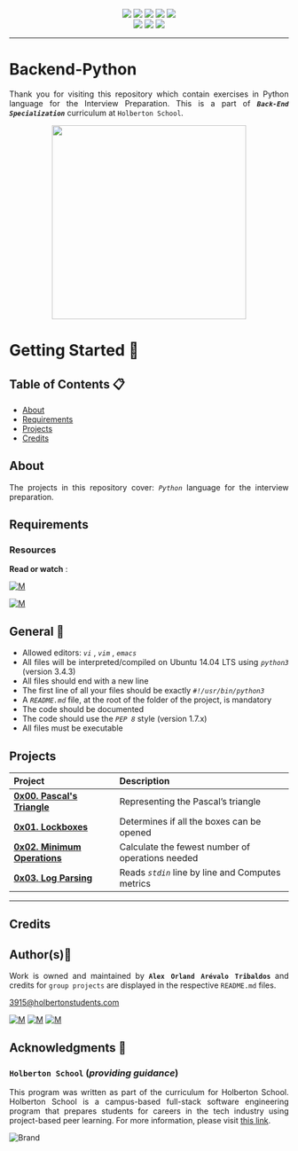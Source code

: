 <p align="center">
<img src="https://img.shields.io/badge/LINUX-darkgreen.svg"/>
<img src="https://img.shields.io/badge/Shell-ligthgreen.svg"/>
<img src="https://img.shields.io/badge/Vim-green.svg"/>
<img src="https://img.shields.io/badge/Python-blue.svg"/>
<img src="https://img.shields.io/badge/Markdown-black.svg"/><br>
<img src="https://img.shields.io/github/repo-size/Alexoat76/holbertonschool-interview"/>
<img src="https://img.shields.io/github/languages/code-size/Alexoat76/holbertonschool-interview.svg"/>
<img src="https://img.shields.io/github/last-commit/Alexoat76/holbertonschool-interview?style=round-square"/>
</p>

---

# Backend-Python
<div style="text-align: justify">

Thank you for visiting this repository which contain exercises in Python language for the Interview Preparation. This is a part of ***`Back-End Specialization`*** curriculum at `Holberton School`.

<p align="center">
  <img width="350"  
        src="https://c.tenor.com/9x7R0qRTacwAAAAC/using-the-computer-kyle-broflovski.gif"
  >
</p>

# Getting Started :running:	
<div style="text-align: justify">
	
## Table of Contents :clipboard:
* [About](#about)
* [Requirements](#requirements)
* [Projects](#projects)
* [Credits](#credits)

	
## About
The projects in this repository cover:
  *`Python`* language for the interview preparation.

## Requirements 

### Resources

**Read or watch** :

[![M](https://upload.wikimedia.org/wikipedia/commons/thumb/2/2f/Google_2015_logo.svg/80px-Google_2015_logo.svg.png)](https://www.google.com/search?q=python+interview+questions&hl=en&source=hp&ei=Pe7yYreHGuGIwbkP1e2GqA0&iflsig=AJiK0e8AAAAAYvL8TcFx3omw-5CjUvOomF2QSny3gPYt&ved=0ahUKEwj3mYOe9br5AhVhRDABHdW2AdUQ4dUDCAc&uact=5&oq=python+interview+questions&gs_lcp=Cgdnd3Mtd2l6EAMyBQgAEIAEMgUIABCABDIFCAAQgAQyBQgAEIAEMgUIABCABDIFCAAQgAQyBQgAEIAEMgUIABCABDIFCAAQgAQyBQgAEIAEUOQFWOQFYOwIaAFwAHgAgAF5iAF5kgEDMC4xmAEAoAECoAEBsAEA&sclient=gws-wiz)

[![M](https://upload.wikimedia.org/wikipedia/commons/thumb/e/e1/Logo_of_YouTube_%282015-2017%29.svg/70px-Logo_of_YouTube_%282015-2017%29.svg.png)](https://www.youtube.com/results?search_query=python+interview+questions)

	
## General :page_with_curl:
<div style="text-align: justify">

- Allowed editors:  *` vi `* ,  *` vim `* ,  *` emacs `*
- All files will be interpreted/compiled on Ubuntu 14.04 LTS using  *` python3 `*  (version 3.4.3)
- All files should end with a new line
- The first line of all your files should be exactly  *` #!/usr/bin/python3 `* 
- A  *` README.md `*  file, at the root of the folder of the project, is mandatory
- The code should be documented
- The code should use the  *` PEP 8 `*  style (version 1.7.x)
- All files must be executable

## Projects 

| Project | Description |
| :--- | :---|
| **[0x00. Pascal's Triangle](./0x00-pascal_triangle)** | Representing the Pascal’s triangle |
| **[0x01. Lockboxes](./0x01-lockboxes)** | Determines if all the boxes can be opened |
| **[0x02. Minimum Operations](./0x02-minimum_operations)** | Calculate the fewest number of operations needed |
| **[0x03. Log Parsing](./0x03-log_parsing)** | Reads *`stdin`* line by line and Computes metrics |

---
	
## Credits

## Author(s):blue_book:

Work is owned and maintained by 
	**`Alex Orland Arévalo Tribaldos`**  and credits for `group projects` are displayed in the respective `README.md` files.

<3915@holbertonstudents.com>
	
[![M](https://upload.wikimedia.org/wikipedia/commons/thumb/9/91/Octicons-mark-github.svg/25px-Octicons-mark-github.svg.png)](https://github.com/Alexoat76)
[![M](https://upload.wikimedia.org/wikipedia/fr/thumb/c/c8/Twitter_Bird.svg/25px-Twitter_Bird.svg.png)](https://twitter.com/aoarevalot)
[![M](https://upload.wikimedia.org/wikipedia/commons/thumb/c/ca/LinkedIn_logo_initials.png/25px-LinkedIn_logo_initials.png)](https://www.linkedin.com/in/Alexoat76/)

## Acknowledgments :mega: 

### **`Holberton School`** (*providing guidance*)
	
This program was written as part of the curriculum for Holberton School.
Holberton School is a campus-based full-stack software engineering program
that prepares students for careers in the tech industry using project-based
peer learning. For more information,  please visit [this link](https://www.holbertonschool.com/).

![Brand](https://assets.website-files.com/6105315644a26f77912a1ada/610540e8b4cd6969794fe673_Holberton_School_logo-04-04.svg)
